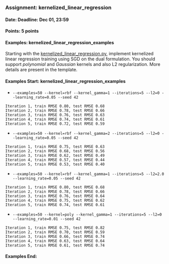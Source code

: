 ### Assignment: kernelized_linear_regression
#### Date: Deadline: Dec 01, 23:59
#### Points: 5 points
#### Examples: kernelized_linear_regression_examples

Starting with the [kernelized_linear_regression.py](https://github.com/ufal/npfl129/tree/master/labs/05/kernelized_linear_regression.py),
implement kernelized linear regression training using SGD
on the dual formulation. You should support _polynomial_
and _Gaussian_ kernels and also L2 regularization. More details
are present in the template.

#### Examples Start: kernelized_linear_regression_examples
- `--examples=50 --kernel=rbf --kernel_gamma=1 --iterations=5 --l2=0 --learning_rate=0.05 --seed 42`
```
Iteration 1, train RMSE 0.80, test RMSE 0.68
Iteration 2, train RMSE 0.78, test RMSE 0.66
Iteration 3, train RMSE 0.76, test RMSE 0.63
Iteration 4, train RMSE 0.74, test RMSE 0.61
Iteration 5, train RMSE 0.72, test RMSE 0.59
```
- `--examples=50 --kernel=rbf --kernel_gamma=2 --iterations=5 --l2=0 --learning_rate=0.05 --seed 42`
```
Iteration 1, train RMSE 0.75, test RMSE 0.63
Iteration 2, train RMSE 0.68, test RMSE 0.56
Iteration 3, train RMSE 0.62, test RMSE 0.49
Iteration 4, train RMSE 0.57, test RMSE 0.44
Iteration 5, train RMSE 0.53, test RMSE 0.40
```
- `--examples=50 --kernel=rbf --kernel_gamma=1 --iterations=5 --l2=2.0 --learning_rate=0.05 --seed 42`
```
Iteration 1, train RMSE 0.80, test RMSE 0.68
Iteration 2, train RMSE 0.78, test RMSE 0.66
Iteration 3, train RMSE 0.76, test RMSE 0.64
Iteration 4, train RMSE 0.75, test RMSE 0.62
Iteration 5, train RMSE 0.74, test RMSE 0.61
```
- `--examples=50 --kernel=poly --kernel_gamma=1 --iterations=5 --l2=0 --learning_rate=0.01 --seed 42`
```
Iteration 1, train RMSE 0.75, test RMSE 0.82
Iteration 2, train RMSE 0.70, test RMSE 0.59
Iteration 3, train RMSE 0.66, test RMSE 0.74
Iteration 4, train RMSE 0.63, test RMSE 0.64
Iteration 5, train RMSE 0.61, test RMSE 0.74
```
#### Examples End:
